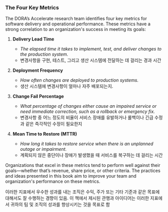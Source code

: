 ### The Four Key Metrics

The DORA’s Accelerate research team identifies four key metrics for software delivery and operational performance. These metrics have a strong correlation to an organization's success in meeting its goals:

1. **Delivery Lead Time**

    - _The elapsed time it takes to implement, test, and deliver changes to the production system._
    - 변경사항을 구현, 테스트, 그리고 생산 시스템에 전달하는 데 걸리는 경과 시간

2. **Deployment Frequency**

    - _How often changes are deployed to production systems._
    - 생산 시스템에 변경사항이 얼마나 자주 배포되는지.

3. **Change Fail Percentage**

    - _What percentage of changes either cause an impaired service or need immediate correction, such as a rollback or emergency fix._
    - 변경사항 중 어느 정도의 비율이 서비스 장애를 유발하거나 롤백이나 긴급 수정과 같은 즉각적인 수정이 필요한지

4. **Mean Time to Restore (MTTR)**
    - _How long it takes to restore service when there is an unplanned outage or impairment._
    - 계획되지 않은 중단이나 장애가 발생했을 때 서비스를 복구하는 데 걸리는 시간

Organizations that excel in these metrics tend to perform well against their goals—whether that’s revenue, share price, or other criteria. The practices and ideas presented in this book aim to improve your team and organization's performance on these metrics.

이러한 지표에서 우수한 성과를 내는 조직은 수익, 주가 또는 기타 기준과 같은 목표에 대해서도 잘 수행하는 경향이 있음. 이 책에서 제시된 관행과 아이디어는 이러한 지표에서 귀하의 팀 및 조직의 성과를 향상시키는 것을 목표로 함

